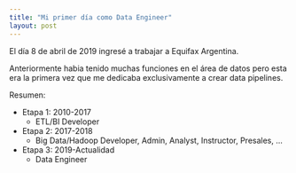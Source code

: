 ```yaml
---
title: "Mi primer día como Data Engineer"
layout: post
---
```


El día 8 de abril de 2019 ingresé a trabajar a Equifax Argentina.

Anteriormente habia tenido muchas funciones en el área de datos pero esta era la primera vez que me dedicaba exclusivamente a crear data pipelines.

Resumen:
- Etapa 1: 2010-2017
    - ETL/BI Developer
- Etapa 2: 2017-2018 
    - Big Data/Hadoop Developer, Admin, Analyst, Instructor, Presales, ...
- Etapa 3: 2019-Actualidad 
    - Data Engineer